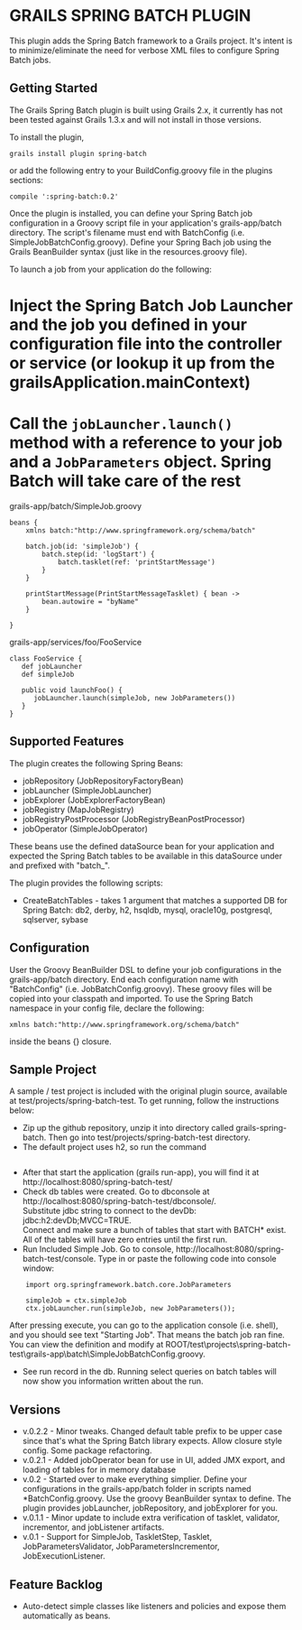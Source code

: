 # GRAILS SPRING BATCH PLUGIN

This plugin adds the Spring Batch framework to a Grails project. It's intent is to minimize/eliminate the need for verbose XML files to configure Spring Batch jobs. 

## Getting Started

The Grails Spring Batch plugin is built using Grails 2.x, it currently has not been tested against Grails 1.3.x and will not install in those versions.

To install the plugin,
<pre><code>grails install plugin spring-batch</code></pre>

or add the following entry to your BuildConfig.groovy file in the plugins sections:
<pre><code>compile ':spring-batch:0.2'</code></pre>

Once the plugin is installed, you can define your Spring Batch job configuration in a Groovy script file in your application's grails-app/batch directory. The script's filename must end with BatchConfig (i.e. SimpleJobBatchConfig.groovy). Define your Spring Bach job using the Grails BeanBuilder syntax (just like in the resources.groovy file).

To launch a job from your application do the following:
# Inject the Spring Batch Job Launcher and the job you defined in your configuration file into the controller or service (or lookup it up from the grailsApplication.mainContext)
# Call the `jobLauncher.launch()` method with a reference to your job and a `JobParameters` object. Spring Batch will take care of the rest

grails-app/batch/SimpleJob.groovy
```
beans {
    xmlns batch:"http://www.springframework.org/schema/batch"

    batch.job(id: 'simpleJob') {
        batch.step(id: 'logStart') {
            batch.tasklet(ref: 'printStartMessage')
        }
    }

    printStartMessage(PrintStartMessageTasklet) { bean ->
        bean.autowire = "byName"
    }

}
```

grails-app/services/foo/FooService
```
class FooService {
   def jobLauncher
   def simpleJob

   public void launchFoo() {
      jobLauncher.launch(simpleJob, new JobParameters())
   }
}
```

## Supported Features

The plugin creates the following Spring Beans:
* jobRepository (JobRepositoryFactoryBean)
* jobLauncher (SimpleJobLauncher)
* jobExplorer (JobExplorerFactoryBean)
* jobRegistry (MapJobRegistry)
* jobRegistryPostProcessor (JobRegistryBeanPostProcessor)
* jobOperator (SimpleJobOperator)

These beans use the defined dataSource bean for your application and expected the Spring Batch tables to be available in this dataSource under and prefixed with "batch_".

The plugin provides the following scripts:
* CreateBatchTables - takes 1 argument that matches a supported DB for Spring Batch: db2, derby, h2, hsqldb, mysql, oracle10g, postgresql, sqlserver, sybase

## Configuration

User the Groovy BeanBuilder DSL to define your job configurations in the grails-app/batch directory. End each configuration name with "BatchConfig" (i.e. JobBatchConfig.groovy). These groovy files will be copied into your classpath and imported. To use the Spring Batch namespace in your config file, declare the following:
<pre><code>xmlns batch:"http://www.springframework.org/schema/batch"</code></pre>
inside the beans {} closure.

## Sample Project

A sample / test project is included with the original plugin source, available at test/projects/spring-batch-test.  To get running, follow the instructions below:  

* Zip up the github repository, unzip it into directory called grails-spring-batch.  Then go into test/projects/spring-batch-test directory.  
* The default project uses h2, so run the command 
```    grails create-batch-tables h2
```

* After that start the application (grails run-app), you will find it at http://localhost:8080/spring-batch-test/
* Check db tables were created.  Go to dbconsole at http://localhost:8080/spring-batch-test/dbconsole/.  
   Substitute jdbc string to connect to the devDb: jdbc:h2:devDb;MVCC=TRUE.  
   Connect and make sure a bunch of tables that start with BATCH* exist.   All of the tables will have zero entries until the first run. 
* Run Included Simple Job.  Go to console, http://localhost:8080/spring-batch-test/console.  Type in or paste the following code into console window:  

```
    import org.springframework.batch.core.JobParameters

    simpleJob = ctx.simpleJob
    ctx.jobLauncher.run(simpleJob, new JobParameters());
```

After pressing execute, you can go to the application console (i.e. shell), and you should see text "Starting Job".  That means the batch job ran fine.  You can view the definition and modify at ROOT/test\projects\spring-batch-test\grails-app\batch\SimpleJobBatchConfig.groovy.

* See run record in the db.   Running select queries on batch tables will now show you information written about the run. 


## Versions

+ v.0.2.2 - Minor tweaks. Changed default table prefix to be upper case since that's what the Spring Batch library expects. Allow closure style config. Some package refactoring.
+ v.0.2.1 - Added jobOperator bean for use in UI, added JMX export, and loading of tables for in memory database
+ v.0.2 - Started over to make everything simplier. Define your configurations in the grails-app/batch folder in scripts named *BatchConfig.groovy. Use the groovy BeanBuilder syntax to define. The plugin provides jobLauncher, jobRepository, and jobExplorer for you.
+ v.0.1.1 - Minor update to include extra verification of tasklet, validator, incrementor, and jobListener artifacts.
+ v.0.1 - Support for SimpleJob, TaskletStep, Tasklet, JobParametersValidator, JobParametersIncrementor, JobExecutionListener.

## Feature Backlog

+ Auto-detect simple classes like listeners and policies and expose them automatically as beans.
